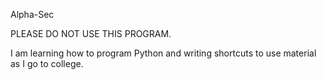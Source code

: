 Alpha-Sec



PLEASE DO NOT USE THIS PROGRAM.

I am learning how to program Python and writing shortcuts to use material as I go to college.

